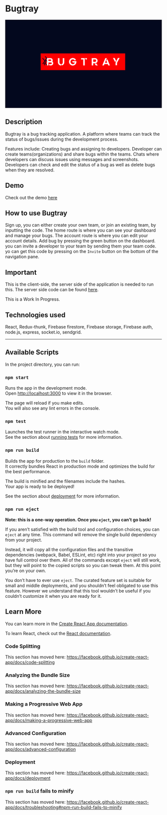 # Bugtray
![Banner](./bugtray.jpg)

## Description
Bugtray is a bug tracking application. A platform where teams can track the status of bugs/issues during the development process.

Features include:
Creating bugs and assigning to developers.
Developer can create teams(organizations) and share bugs within the teams.
Chats where developers can discuss issues using messages and screenshots.
Developers can check and edit the status of a bug as well as delete bugs when they are resolved.

## Demo
Check out the demo [here](https://bugtray-b4725.firebaseapp.com/)

## How to use Bugtray
Sign up, you can either create your own team, or join an existing team, by inputting the code.
The home route is where you can see your dashboard and manage your bugs.
The account route is where you can edit your account details.
Add bug by pressing the green button on the dashboard.
you can invite a developer to your team by sending them your team code. yo can get this code by pressing on the ```Invite``` button on the bottom of the navigation pane.

## Important
This is the client-side, the server side of the application is needed to run this. The server side code can be found [here](https://github.com/douglasmasho/bugtray-server).

This is a Work In Progress.

## Technologies used
React, Redux-thunk, Firebase firestore, Firebase storage, Firebase auth, node.js, express, socket.io, sendgrid.




-----------------------------------------------------------------

## Available Scripts

In the project directory, you can run:

### `npm start`

Runs the app in the development mode.<br />
Open [http://localhost:3000](http://localhost:3000) to view it in the browser.

The page will reload if you make edits.<br />
You will also see any lint errors in the console.

### `npm test`

Launches the test runner in the interactive watch mode.<br />
See the section about [running tests](https://facebook.github.io/create-react-app/docs/running-tests) for more information.

### `npm run build`

Builds the app for production to the `build` folder.<br />
It correctly bundles React in production mode and optimizes the build for the best performance.

The build is minified and the filenames include the hashes.<br />
Your app is ready to be deployed!

See the section about [deployment](https://facebook.github.io/create-react-app/docs/deployment) for more information.

### `npm run eject`

**Note: this is a one-way operation. Once you `eject`, you can’t go back!**

If you aren’t satisfied with the build tool and configuration choices, you can `eject` at any time. This command will remove the single build dependency from your project.

Instead, it will copy all the configuration files and the transitive dependencies (webpack, Babel, ESLint, etc) right into your project so you have full control over them. All of the commands except `eject` will still work, but they will point to the copied scripts so you can tweak them. At this point you’re on your own.

You don’t have to ever use `eject`. The curated feature set is suitable for small and middle deployments, and you shouldn’t feel obligated to use this feature. However we understand that this tool wouldn’t be useful if you couldn’t customize it when you are ready for it.

## Learn More

You can learn more in the [Create React App documentation](https://facebook.github.io/create-react-app/docs/getting-started).

To learn React, check out the [React documentation](https://reactjs.org/).

### Code Splitting

This section has moved here: https://facebook.github.io/create-react-app/docs/code-splitting

### Analyzing the Bundle Size

This section has moved here: https://facebook.github.io/create-react-app/docs/analyzing-the-bundle-size

### Making a Progressive Web App

This section has moved here: https://facebook.github.io/create-react-app/docs/making-a-progressive-web-app

### Advanced Configuration

This section has moved here: https://facebook.github.io/create-react-app/docs/advanced-configuration

### Deployment

This section has moved here: https://facebook.github.io/create-react-app/docs/deployment

### `npm run build` fails to minify

This section has moved here: https://facebook.github.io/create-react-app/docs/troubleshooting#npm-run-build-fails-to-minify
